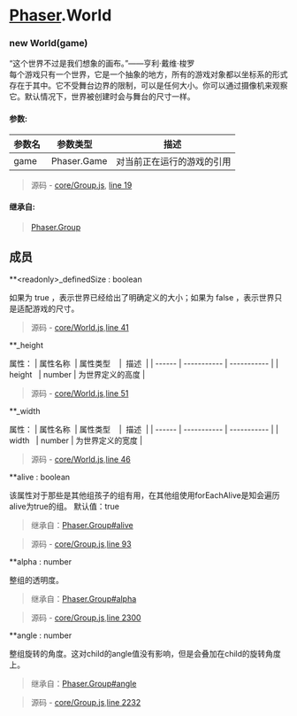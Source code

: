 # [Phaser](https://www.phaser-china.com/doc.html).World

### new World(game)

“这个世界不过是我们想象的画布。”——亨利·戴维·梭罗   
每个游戏只有一个世界，它是一个抽象的地方，所有的游戏对象都以坐标系的形式存在于其中。它不受舞台边界的限制，可以是任何大小。你可以通过摄像机来观察它。默认情况下，世界被创建时会与舞台的尺寸一样。

#### 参数:

| 参数名   | 参数类型    |  描述  |
| ------ | ----------- | ----------- |
| game   | Phaser.Game | 对当前正在运行的游戏的引用 |

> 源码 - [core/Group.js](https://www.phaser-china.com/docs/src_core_World.js.html), [line 19](https://www.phaser-china.com/docs/src_core_World.js.html#sunlight-1-line-19)

#### 继承自:
> [Phaser.Group](https://www.phaser-china.com/docs/Phaser.Group.html)

## 成员

**\<readonly\>\_definedSize : boolean

如果为 true ，表示世界已经给出了明确定义的大小；如果为 false ，表示世界只是适配游戏的尺寸。

> 源码 - [core/World.js](https://www.phaser-china.com/docs/src_core_World.js.html),[line 41](https://www.phaser-china.com/docs/src_core_World.js.html#sunlight-1-line-41)

**\_height

属性：
| 属性名称   | 属性类型    |  描述  |
| ------ | ----------- | ----------- |
| height   | number | 为世界定义的高度 |

> 源码 - [core/World.js](https://www.phaser-china.com/docs/src_core_World.js.html),[line 51](https://www.phaser-china.com/docs/src_core_World.js.html#sunlight-1-line-51)

**\_width

属性：
| 属性名称   | 属性类型    |  描述  |
| ------ | ----------- | ----------- |
| width   | number | 为世界定义的宽度 |

> 源码 - [core/World.js](https://www.phaser-china.com/docs/src_core_World.js.html),[line 46](https://www.phaser-china.com/docs/src_core_World.js.html#sunlight-1-line-46)

**alive : boolean

该属性对于那些是其他组孩子的组有用，在其他组使用forEachAlive是知会遍历alive为true的组。
默认值：true

> 继承自：[Phaser.Group#alive](https://www.phaser-china.com/docs/Phaser.Group.html#alive)

> 源码 - [core/Group.js](https://www.phaser-china.com/docs/src_core_Group.js.html),[line 93](https://www.phaser-china.com/docs/src_core_Group.js.html#sunlight-1-line-93)

**alpha : number

整组的透明度。

> 继承自：[Phaser.Group#alpha](https://www.phaser-china.com/docs/Phaser.Group.html#alpha)

> 源码 - [core/Group.js](https://www.phaser-china.com/docs/src_core_Group.js.html),[line 2300](https://www.phaser-china.com/docs/src_core_Group.js.html#sunlight-1-line-2300)

**angle : number

整组旋转的角度。这对child的angle值没有影响，但是会叠加在child的旋转角度上。

> 继承自：[Phaser.Group#angle](https://www.phaser-china.com/docs/Phaser.Group.html#angle)

> 源码 - [core/Group.js](https://www.phaser-china.com/docs/src_core_Group.js.html),[line 2232](https://www.phaser-china.com/docs/src_core_Group.js.html#sunlight-1-line-2232)


